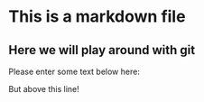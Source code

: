 # This is a markdown file 

## Here we will play around with git 
Please enter some text below here: 




But above this line! 
